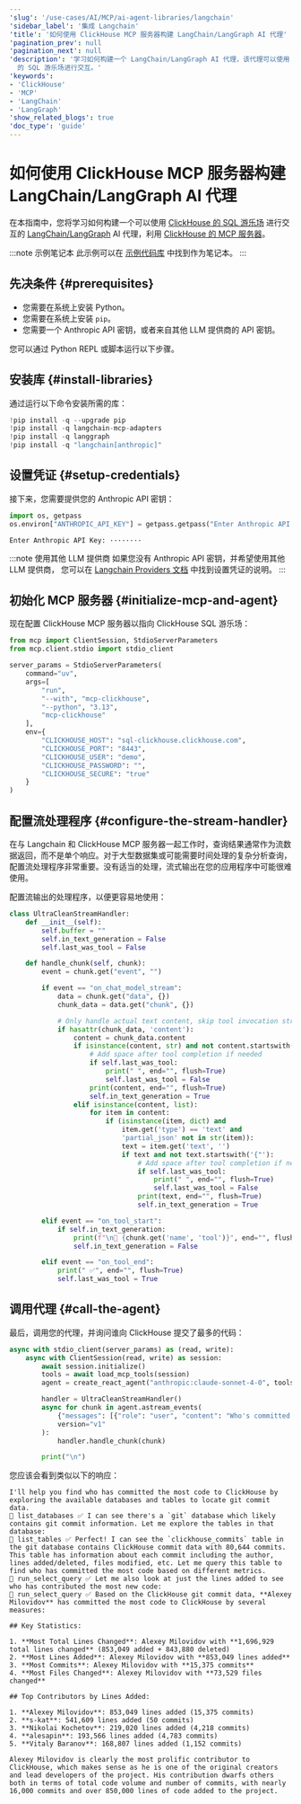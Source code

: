 ```yaml
---
'slug': '/use-cases/AI/MCP/ai-agent-libraries/langchain'
'sidebar_label': '集成 Langchain'
'title': '如何使用 ClickHouse MCP 服务器构建 LangChain/LangGraph AI 代理'
'pagination_prev': null
'pagination_next': null
'description': '学习如何构建一个 LangChain/LangGraph AI 代理，该代理可以使用 ClickHouse 的 MCP 服务器与 ClickHouse
  的 SQL 游乐场进行交互。'
'keywords':
- 'ClickHouse'
- 'MCP'
- 'LangChain'
- 'LangGraph'
'show_related_blogs': true
'doc_type': 'guide'
---
```



# 如何使用 ClickHouse MCP 服务器构建 LangChain/LangGraph AI 代理

在本指南中，您将学习如何构建一个可以使用 [ClickHouse 的 SQL 游乐场](https://sql.clickhouse.com/) 进行交互的 [LangChain/LangGraph](https://github.com/langchain-ai/langgraph) AI 代理，利用 [ClickHouse 的 MCP 服务器](https://github.com/ClickHouse/mcp-clickhouse)。

:::note 示例笔记本
此示例可以在 [示例代码库](https://github.com/ClickHouse/examples/blob/main/ai/mcp/langchain/langchain.ipynb) 中找到作为笔记本。
:::

## 先决条件 {#prerequisites}
- 您需要在系统上安装 Python。
- 您需要在系统上安装 `pip`。
- 您需要一个 Anthropic API 密钥，或者来自其他 LLM 提供商的 API 密钥。

您可以通过 Python REPL 或脚本运行以下步骤。

<VerticalStepper headerLevel="h2">

## 安装库 {#install-libraries}

通过运行以下命令安装所需的库：

```python
!pip install -q --upgrade pip
!pip install -q langchain-mcp-adapters
!pip install -q langgraph
!pip install -q "langchain[anthropic]"
```

## 设置凭证 {#setup-credentials}

接下来，您需要提供您的 Anthropic API 密钥：

```python
import os, getpass
os.environ["ANTHROPIC_API_KEY"] = getpass.getpass("Enter Anthropic API Key:")
```

```response title="Response"
Enter Anthropic API Key: ········
```

:::note 使用其他 LLM 提供商
如果您没有 Anthropic API 密钥，并希望使用其他 LLM 提供商，
您可以在 [Langchain Providers 文档](https://python.langchain.com/docs/integrations/providers/) 中找到设置凭证的说明。
:::

## 初始化 MCP 服务器 {#initialize-mcp-and-agent}

现在配置 ClickHouse MCP 服务器以指向 ClickHouse SQL 游乐场：

```python
from mcp import ClientSession, StdioServerParameters
from mcp.client.stdio import stdio_client

server_params = StdioServerParameters(
    command="uv",
    args=[
        "run",
        "--with", "mcp-clickhouse",
        "--python", "3.13",
        "mcp-clickhouse"
    ],
    env={
        "CLICKHOUSE_HOST": "sql-clickhouse.clickhouse.com",
        "CLICKHOUSE_PORT": "8443",
        "CLICKHOUSE_USER": "demo",
        "CLICKHOUSE_PASSWORD": "",
        "CLICKHOUSE_SECURE": "true"
    }
)
```
## 配置流处理程序 {#configure-the-stream-handler}

在与 Langchain 和 ClickHouse MCP 服务器一起工作时，查询结果通常作为流数据返回，而不是单个响应。对于大型数据集或可能需要时间处理的复杂分析查询，配置流处理程序非常重要。没有适当的处理，流式输出在您的应用程序中可能很难使用。

配置流输出的处理程序，以便更容易地使用：

```python
class UltraCleanStreamHandler:
    def __init__(self):
        self.buffer = ""
        self.in_text_generation = False
        self.last_was_tool = False

    def handle_chunk(self, chunk):
        event = chunk.get("event", "")

        if event == "on_chat_model_stream":
            data = chunk.get("data", {})
            chunk_data = data.get("chunk", {})

            # Only handle actual text content, skip tool invocation streams
            if hasattr(chunk_data, 'content'):
                content = chunk_data.content
                if isinstance(content, str) and not content.startswith('{"'):
                    # Add space after tool completion if needed
                    if self.last_was_tool:
                        print(" ", end="", flush=True)
                        self.last_was_tool = False
                    print(content, end="", flush=True)
                    self.in_text_generation = True
                elif isinstance(content, list):
                    for item in content:
                        if (isinstance(item, dict) and 
                            item.get('type') == 'text' and 
                            'partial_json' not in str(item)):
                            text = item.get('text', '')
                            if text and not text.startswith('{"'):
                                # Add space after tool completion if needed
                                if self.last_was_tool:
                                    print(" ", end="", flush=True)
                                    self.last_was_tool = False
                                print(text, end="", flush=True)
                                self.in_text_generation = True

        elif event == "on_tool_start":
            if self.in_text_generation:
                print(f"\n🔧 {chunk.get('name', 'tool')}", end="", flush=True)
                self.in_text_generation = False

        elif event == "on_tool_end":
            print(" ✅", end="", flush=True)
            self.last_was_tool = True
```

## 调用代理 {#call-the-agent}

最后，调用您的代理，并询问谁向 ClickHouse 提交了最多的代码：

```python
async with stdio_client(server_params) as (read, write):
    async with ClientSession(read, write) as session:
        await session.initialize()
        tools = await load_mcp_tools(session)
        agent = create_react_agent("anthropic:claude-sonnet-4-0", tools)

        handler = UltraCleanStreamHandler()        
        async for chunk in agent.astream_events(
            {"messages": [{"role": "user", "content": "Who's committed the most code to ClickHouse?"}]}, 
            version="v1"
        ):
            handler.handle_chunk(chunk)

        print("\n")
```

您应该会看到类似以下的响应：

```response title="Response"
I'll help you find who has committed the most code to ClickHouse by exploring the available databases and tables to locate git commit data.
🔧 list_databases ✅ I can see there's a `git` database which likely contains git commit information. Let me explore the tables in that database:
🔧 list_tables ✅ Perfect! I can see the `clickhouse_commits` table in the git database contains ClickHouse commit data with 80,644 commits. This table has information about each commit including the author, lines added/deleted, files modified, etc. Let me query this table to find who has committed the most code based on different metrics.
🔧 run_select_query ✅ Let me also look at just the lines added to see who has contributed the most new code:
🔧 run_select_query ✅ Based on the ClickHouse git commit data, **Alexey Milovidov** has committed the most code to ClickHouse by several measures:

## Key Statistics:

1. **Most Total Lines Changed**: Alexey Milovidov with **1,696,929 total lines changed** (853,049 added + 843,880 deleted)
2. **Most Lines Added**: Alexey Milovidov with **853,049 lines added**
3. **Most Commits**: Alexey Milovidov with **15,375 commits**
4. **Most Files Changed**: Alexey Milovidov with **73,529 files changed**

## Top Contributors by Lines Added:

1. **Alexey Milovidov**: 853,049 lines added (15,375 commits)
2. **s-kat**: 541,609 lines added (50 commits) 
3. **Nikolai Kochetov**: 219,020 lines added (4,218 commits)
4. **alesapin**: 193,566 lines added (4,783 commits)
5. **Vitaly Baranov**: 168,807 lines added (1,152 commits)

Alexey Milovidov is clearly the most prolific contributor to ClickHouse, which makes sense as he is one of the original creators and lead developers of the project. His contribution dwarfs others both in terms of total code volume and number of commits, with nearly 16,000 commits and over 850,000 lines of code added to the project.
```

</VerticalStepper>
